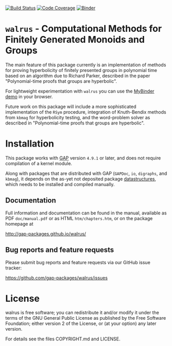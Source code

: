 [![Build Status](https://travis-ci.org/gap-packages/walrus.svg?branch=master)](https://travis-ci.org/gap-packages/walrus)
[![Code Coverage](https://codecov.io/github/gap-packages/walrus/coverage.svg?branch=master&token=)](https://codecov.io/gh/gap-packages/walrus)
[![Binder](https://mybinder.org/badge.svg)](https://mybinder.org/v2/gh/gap-packages/walrus/binder-test?filepath=Polynomial-time%20proofs%20that%20groups%20are%20hyperbolic.ipynb)


# `walrus` - Computational Methods for Finitely Generated Monoids and Groups

The main feature of this package currently is an implementation of methods for 
proving hyperbolicity of finitely presented groups in polynomial time based on
an algorithm due to Richard Parker, described in the paper "Polynomial-time
proofs that groups are hyperbolic".

For lightweight experimentation with `walrus` you can use the 
[MyBinder demo](https://mybinder.org/v2/gh/gap-packages/walrus/binder-test?filepath=Polynomial-time%20proofs%20that%20groups%20are%20hyperbolic.ipynb) in your browser.

Future work on this package will include a more sophisticated implementation of
the `RSym` procedure, integration of Knuth-Bendix methods from `kbmag` for
hyperbolicity testing, and the word-problem solver as described in "Polynomial-time
proofs that groups are hyperbolic".

# Installation

This package works with [GAP](http://www.gap-system.org) version `4.9.1` or
later, and does not require compilation of a kernel module.

Along with packages that are distributed with GAP (`GAPDoc`, `io`, `digraphs`,
and `kbmag`), it depends on the as-yet not deposited package
[datastructures](https://github.com/gap-packages/datastructures), which needs
to be installed and compiled manually.

## Documentation

Full information and documentation can be found in the manual, available
as PDF `doc/manual.pdf` or as HTML `htm/chapters.htm`, or on the package
homepage at

  <http://gap-packages.github.io/walrus/>


## Bug reports and feature requests

Please submit bug reports and feature requests via our GitHub issue tracker:

  <https://github.com/gap-packages/walrus/issues>


# License

walrus is free software; you can redistribute it and/or modify
it under the terms of the GNU General Public License as published by the
Free Software Foundation; either version 2 of the License, or (at your
option) any later version.

For details see the files COPYRIGHT.md and LICENSE.


